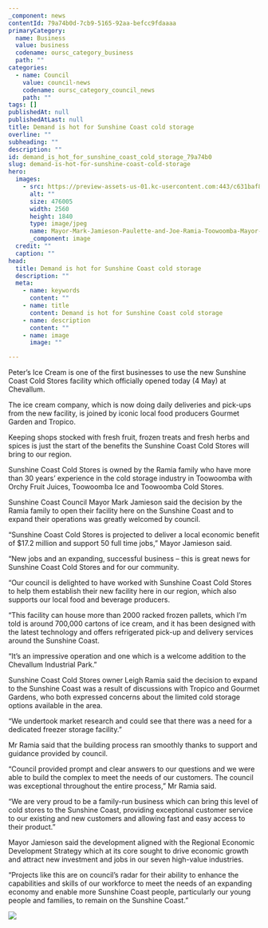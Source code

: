 ```yaml
---
_component: news
contentId: 79a74b0d-7cb9-5165-92aa-befcc9fdaaaa
primaryCategory:
  name: Business
  value: business
  codename: oursc_category_business
  path: ""
categories:
  - name: Council
    value: council-news
    codename: oursc_category_council_news
    path: ""
tags: []
publishedAt: null
publishedAtLast: null
title: Demand is hot for Sunshine Coast cold storage
overline: ""
subheading: ""
description: ""
id: demand_is_hot_for_sunshine_coast_cold_storage_79a74b0
slug: demand-is-hot-for-sunshine-coast-cold-storage
hero:
  images:
    - src: https://preview-assets-us-01.kc-usercontent.com:443/c631baf8-1b46-001f-580c-d0001b68b4a8/76124633-46f2-4116-b0d2-73632846a839/Mayor-Mark-Jamieson-Paulette-and-Joe-Ramia-Toowoomba-Mayor-Paul-Antonio--scaled.jpg
      alt: ""
      size: 476005
      width: 2560
      height: 1840
      type: image/jpeg
      name: Mayor-Mark-Jamieson-Paulette-and-Joe-Ramia-Toowoomba-Mayor-Paul-Antonio--scaled.jpg
      _component: image
  credit: ""
  caption: ""
head:
  title: Demand is hot for Sunshine Coast cold storage
  description: ""
  meta:
    - name: keywords
      content: ""
    - name: title
      content: Demand is hot for Sunshine Coast cold storage
    - name: description
      content: ""
    - name: image
      image: ""

---
```

Peter’s Ice Cream is one of the first businesses to use the new Sunshine Coast Cold Stores facility which officially opened today (4 May) at Chevallum.

The ice cream company, which is now doing daily deliveries and pick-ups from the new facility, is joined by iconic local food producers Gourmet Garden and Tropico.

Keeping shops stocked with fresh fruit, frozen treats and fresh herbs and spices is just the start of the benefits the Sunshine Coast Cold Stores will bring to our region.

Sunshine Coast Cold Stores is owned by the Ramia family who have more than 30 years’ experience in the cold storage industry in Toowoomba with Orchy Fruit Juices, Toowoomba Ice and Toowoomba Cold Stores.

Sunshine Coast Council Mayor Mark Jamieson said the decision by the Ramia family to open their facility here on the Sunshine Coast and to expand their operations was greatly welcomed by council.

“Sunshine Coast Cold Stores is projected to deliver a local economic benefit of $17.2 million and support 50 full time jobs,” Mayor Jamieson said.

“New jobs and an expanding, successful business – this is great news for Sunshine Coast Cold Stores and for our community.

“Our council is delighted to have worked with Sunshine Coast Cold Stores to help them establish their new facility here in our region, which also supports our local food and beverage producers.

“This facility can house more than 2000 racked frozen pallets, which I’m told is around 700,000 cartons of ice cream, and it has been designed with the latest technology and offers refrigerated pick-up and delivery services around the Sunshine Coast.

“It’s an impressive operation and one which is a welcome addition to the Chevallum Industrial Park.”

Sunshine Coast Cold Stores owner Leigh Ramia said the decision to expand to the Sunshine Coast was a result of discussions with Tropico and Gourmet Gardens, who both expressed concerns about the limited cold storage options available in the area.

“We undertook market research and could see that there was a need for a dedicated freezer storage facility.”

Mr Ramia said that the building process ran smoothly thanks to support and guidance provided by council.

“Council provided prompt and clear answers to our questions and we were able to build the complex to meet the needs of our customers. The council was exceptional throughout the entire process,” Mr Ramia said.

“We are very proud to be a family-run business which can bring this level of cold stores to the Sunshine Coast, providing exceptional customer service to our existing and new customers and allowing fast and easy access to their product.”

Mayor Jamieson said the development aligned with the Regional Economic Development Strategy which at its core sought to drive economic growth and attract new investment and jobs in our seven high-value industries.

“Projects like this are on council’s radar for their ability to enhance the capabilities and skills of our workforce to meet the needs of an expanding economy and enable more Sunshine Coast people, particularly our young people and families, to remain on the Sunshine Coast.”

![](https://preview-assets-us-01.kc-usercontent.com:443/c631baf8-1b46-001f-580c-d0001b68b4a8/7caa9638-c14a-47b0-9a9a-9c46bbcc9089/Mayor-Mark-Jamieson-Joe-Ramia-and-Leigh-Ramia--scaled.jpg)
